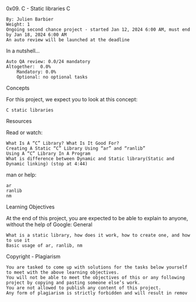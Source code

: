 0x09. C - Static libraries
C

    By: Julien Barbier
    Weight: 1
    Ongoing second chance project - started Jan 12, 2024 6:00 AM, must end by Jan 18, 2024 6:00 AM
    An auto review will be launched at the deadline

In a nutshell…

    Auto QA review: 0.0/24 mandatory
    Altogether:  0.0%
        Mandatory: 0.0%
        Optional: no optional tasks

Concepts

For this project, we expect you to look at this concept:

    C static libraries

Resources

Read or watch:

    What Is A “C” Library? What Is It Good For?
    Creating A Static “C” Library Using “ar” and “ranlib”
    Using A “C” Library In A Program
    What is difference between Dynamic and Static library(Static and Dynamic linking) (stop at 4:44)

man or help:

    ar
    ranlib
    nm

Learning Objectives

At the end of this project, you are expected to be able to explain to anyone, without the help of Google:
General

    What is a static library, how does it work, how to create one, and how to use it
    Basic usage of ar, ranlib, nm

Copyright - Plagiarism

    You are tasked to come up with solutions for the tasks below yourself to meet with the above learning objectives.
    You will not be able to meet the objectives of this or any following project by copying and pasting someone else’s work.
    You are not allowed to publish any content of this project.
    Any form of plagiarism is strictly forbidden and will result in remov
